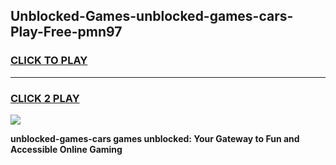 
## Unblocked-Games-unblocked-games-cars-Play-Free-pmn97
<h3>
<a href="https://premium76.site?title=unblocked-games-cars&ref=09A">CLICK TO PLAY</a></h3>
<hr>

<h3>
<a href="https://premium76.site?title=unblocked-games-cars&ref=09A">CLICK 2 PLAY</a>
  
</h3>

<a href="https://premium76.site?title=unblocked-games-cars&ref=09A"><img src="https://clearcache.store/games.png"></a>


**unblocked-games-cars games unblocked: Your Gateway to Fun and Accessible Online Gaming**
